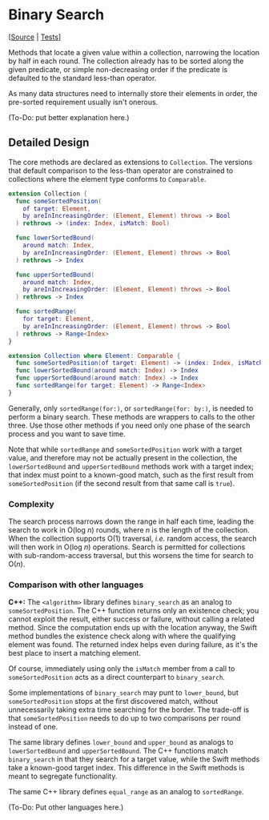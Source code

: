 # Binary Search

[[Source](../Sources/Algorithms/BinarySearch.swift) | 
 [Tests](../Tests/SwiftAlgorithmsTests/BinarySearchTests.swift)]

Methods that locate a given value within a collection, narrowing the location by half in each round.  The collection already has to be sorted along the given predicate, or simple non-decreasing order if the predicate is defaulted to the standard less-than operator.

As many data structures need to internally store their elements in order, the pre-sorted requirement usually isn't onerous.

(To-Do: put better explanation here.)

## Detailed Design

The core methods are declared as extensions to `Collection`.  The versions that default comparison to the less-than operator are constrained to collections where the element type conforms to `Comparable`.

```swift
extension Collection {
  func someSortedPosition(
    of target: Element,
    by areInIncreasingOrder: (Element, Element) throws -> Bool
  ) rethrows -> (index: Index, isMatch: Bool)

  func lowerSortedBound(
    around match: Index,
    by areInIncreasingOrder: (Element, Element) throws -> Bool
  ) rethrows -> Index

  func upperSortedBound(
    around match: Index,
    by areInIncreasingOrder: (Element, Element) throws -> Bool
  ) rethrows -> Index

  func sortedRange(
    for target: Element,
    by areInIncreasingOrder: (Element, Element) throws -> Bool
  ) rethrows -> Range<Index>
}

extension Collection where Element: Comparable {
  func someSortedPosition(of target: Element) -> (index: Index, isMatch: Bool)
  func lowerSortedBound(around match: Index) -> Index
  func upperSortedBound(around match: Index) -> Index
  func sortedRange(for target: Element) -> Range<Index>
}
```

Generally, only `sortedRange(for:)`, or `sortedRange(for: by:)`, is needed to perform a binary search.  These methods are wrappers to calls to the other three.  Use those other methods if you need only one phase of the search process and you want to save time.

Note that while `sortedRange` and `someSortedPosition` work with a target value, and therefore may not be actually present in the collection, the `lowerSortedBound` and `upperSortedBound` methods work with a target index; that index must point to a known-good match, such as the first result from `someSortedPosition` (if the second result from that same call is `true`).

### Complexity

The search process narrows down the range in half each time, leading the search to work in O(log _n_) rounds, where _n_ is the length of the collection.  When the collection supports O(1) traversal, _i.e._ random access, the search will then work in O(log _n_) operations.  Search is permitted for collections with sub-random-access traversal, but this worsens the time for search to O(_n_).

### Comparison with other languages

**C++:** The `<algorithm>` library defines `binary_search` as an analog to `someSortedPosition`.  The C++ function returns only an existence check; you cannot exploit the result, either success or failure, without calling a related method.  Since the computation ends up with the location anyway, the Swift method bundles the existence check along with where the qualifying element was found.  The returned index helps even during failure, as it's the best place to insert a matching element.

Of course, immediately using only the `isMatch` member from a call to `someSortedPosition` acts as a direct counterpart to `binary_search`.

Some implementations of `binary_search` may punt to `lower_bound`, but `someSortedPosition` stops at the first discovered match, without unnecessarily taking extra time searching for the border.  The trade-off is that `someSortedPosition` needs to do up to two comparisons per round instead of one.

The same library defines `lower_bound` and `upper_bound` as analogs to `lowerSortedBound` and `upperSortedBound`.  The C++ functions match `binary_search` in that they search for a target value, while the Swift methods take a known-good target index.  This difference in the Swift methods is meant to segregate functionality.

The same C++ library defines `equal_range` as an analog to `sortedRange`.

(To-Do: Put other languages here.)
